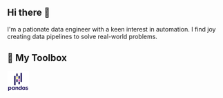 ## Hi there 👋
I'm a pationate data engineer with a keen interest in automation. I find joy creating data pipelines to solve real-world problems.

## :hammer: My Toolbox
<img src="https://github.com/dd288/dd288/blob/main/icons/pandas-original-wordmark.svg" width="50" height="50" />
<!--
**dd288/dd288** is a ✨ _special_ ✨ repository because its `README.md` (this file) appears on your GitHub profile.

Here are some ideas to get you started:

- 🔭 I’m currently working on ...
- 🌱 I’m currently learning ...
- 👯 I’m looking to collaborate on ...
- 🤔 I’m looking for help with ...
- 💬 Ask me about ...
- 📫 How to reach me: ...
- 😄 Pronouns: ...
- ⚡ Fun fact: ...
-->
